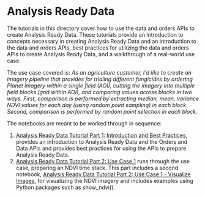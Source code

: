 # Analysis Ready Data

The tutorials in this directory cover how to use the data and orders APIs to create Analysis Ready Data. These tutorials provide an introduction to concepts necessary in creating Analysis Ready Data and an introduction to the data and orders APIs, best practices for utilizing the data and orders APIs to create Analysis Ready Data, and a walkthrough of a real-world use case. 

The use case covered is:
*As an agriculture customer, I'd like to create an imagery pipeline that provides for trialing different fungicides by ordering Planet imagery within a single field (AOI), cutting the imagery into multiple field blocks (grid within AOI), and comparing values across blocks in two ways. First, comparison is performed by extracting median, mean, variance NDVI values for each day (using random point sampling) in each block. Second, comparison is performed by random point selection in each block.*

The notebooks are meant to be worked through in sequence:
1. [Analysis Ready Data Tutorial Part 1: Introduction and Best Practices](1_ard_intro_and_best_practices.ipynb), provides an introduction to Analysis Ready Data and the Orders and Data APIs and provides best practices for using the APIs to prepare Analysis Ready Data.
2. [Analysis Ready Data Tutorial Part 2: Use Case 1](2_ard_use_case_1.ipynb) runs through the use case, preparing an NDVI time stack. This part includes a second notebook, [Analysis Ready Data Tutorial Part 2: Use Case 1 - Visualize Images](3_ard_use_case_1_visualize_images.ipynb), for visualizing the NDVI imagery and includes examples using Python packages such as show_ndvi().